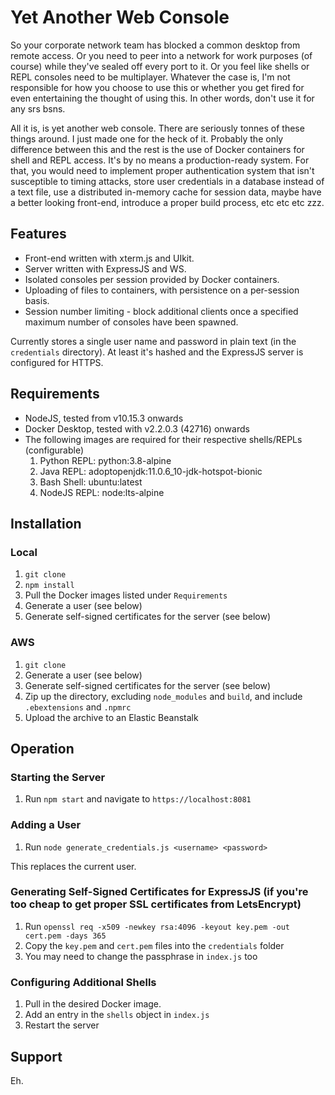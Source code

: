# Yet Another Web Console

So your corporate network team has blocked a common desktop from remote access. Or you need to peer into a network for work purposes (of course) while they've sealed off every port to it. Or you feel like shells or REPL consoles need to be multiplayer. Whatever the case is, I'm not responsible for how you choose to use this or whether you get fired for even entertaining the thought of using this. In other words, don't use it for any srs bsns.

All it is, is yet another web console. There are seriously tonnes of these things around. I just made one for the heck of it. Probably the only difference between this and the rest is the use of Docker containers for shell and REPL access. It's by no means a production-ready system. For that, you would need to implement proper authentication system that isn't susceptible to timing attacks, store user credentials in a database instead of a text file, use a distributed in-memory cache for session data, maybe have a better looking front-end, introduce a proper build process, etc etc etc zzz.

## Features

- Front-end written with xterm.js and UIkit.
- Server written with ExpressJS and WS.
- Isolated consoles per session provided by Docker containers.
- Uploading of files to containers, with persistence on a per-session basis.
- Session number limiting - block additional clients once a specified maximum number of consoles have been spawned.

Currently stores a single user name and password in plain text (in the `credentials` directory). At least it's hashed and the ExpressJS server is configured for HTTPS.

## Requirements

- NodeJS, tested from v10.15.3 onwards
- Docker Desktop, tested with v2.2.0.3 (42716) onwards
- The following images are required for their respective shells/REPLs (configurable)
  1. Python REPL: python:3.8-alpine
  2. Java REPL: adoptopenjdk:11.0.6_10-jdk-hotspot-bionic
  3. Bash Shell: ubuntu:latest
  4. NodeJS REPL: node:lts-alpine

## Installation

### Local

1. `git clone`
2. `npm install`
3. Pull the Docker images listed under `Requirements`
4. Generate a user (see below)
5. Generate self-signed certificates for the server (see below)

### AWS

1. `git clone`
2. Generate a user (see below)
3. Generate self-signed certificates for the server (see below)
4. Zip up the directory, excluding `node_modules` and `build`, and include `.ebextensions` and `.npmrc`
5. Upload the archive to an Elastic Beanstalk

## Operation

### Starting the Server

1. Run `npm start` and navigate to `https://localhost:8081`

### Adding a User

1. Run `node generate_credentials.js <username> <password>`

This replaces the current user.

### Generating Self-Signed Certificates for ExpressJS (if you're too cheap to get proper SSL certificates from LetsEncrypt)

1. Run `openssl req -x509 -newkey rsa:4096 -keyout key.pem -out cert.pem -days 365`
2. Copy the `key.pem` and `cert.pem` files into the `credentials` folder
3. You may need to change the passphrase in `index.js` too

### Configuring Additional Shells

1. Pull in the desired Docker image.
2. Add an entry in the `shells` object in `index.js`
3. Restart the server

## Support

Eh.
